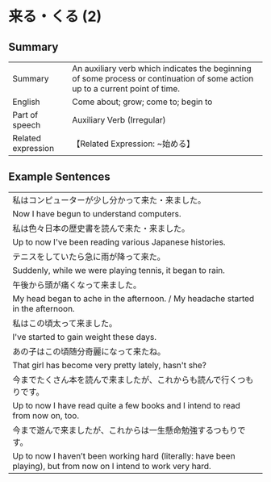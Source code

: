 # 来る・くる (2)

## Summary

<table><tr>   <td>Summary</td>   <td>An auxiliary verb which indicates the beginning of some process or continuation of some action up to a current point of time.</td></tr><tr>   <td>English</td>   <td>Come about; grow; come to; begin to</td></tr><tr>   <td>Part of speech</td>   <td>Auxiliary Verb (Irregular)</td></tr><tr>   <td>Related expression</td>   <td>【Related Expression: ~始める】</td></tr></table>

## Example Sentences

<table><tr><td>私はコンピューターが少し分かって来た・来ました。</td></tr><tr><td>Now I have begun to understand computers.</td></tr><tr><td>私は色々日本の歴史書を読んで来た・来ました。</td></tr><tr><td>Up to now I've been reading various Japanese histories.</td></tr><tr><td>テニスをしていたら急に雨が降って来た。</td></tr><tr><td>Suddenly, while we were playing tennis, it began to rain.</td></tr><tr><td>午後から頭が痛くなって来ました。</td></tr><tr><td>My head began to ache in the afternoon. / My headache started in the afternoon.</td></tr><tr><td>私はこの頃太って来ました。</td></tr><tr><td>I've started to gain weight these days.</td></tr><tr><td>あの子はこの頃随分奇麗になって来たね。</td></tr><tr><td>That girl has become very pretty lately, hasn't she?</td></tr><tr><td>今までたくさん本を読んで来ましたが、これからも読んで行くつもりです。</td></tr><tr><td>Up to now I have read quite a few books and I intend to read from now on, too.</td></tr><tr><td>今まで遊んで来ましたが、これからは一生懸命勉強するつもりです。</td></tr><tr><td>Up to now I haven’t been working hard (literally: have been playing), but from now on I intend to work very hard.</td></tr></table>

